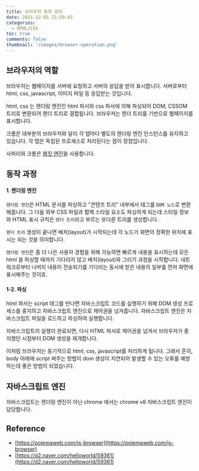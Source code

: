 ```yaml
---
title: 브라우저 동작 원리
date: 2021-12-01 21:59:43
categories:
  - HTML/CSS
toc: true
comments: false
thumbnail: '/images/browser-operation.png'
---
```


## 브라우저의 역할

브라우저는 웹페이지를 서버에 요청하고 서버의 응답을 받아 표시합니다.
서버로부터 html, css, javascript, 이미지 파일 등 응답받는 것입니다.
<!-- more -->

html, css 는 렌더링 엔진인 html 파서와 css 파서에 의해 파싱되어 DOM, CSSOM 트리로 변환되어 렌더 트리로 결합됩니다. 브라우저는 렌더 트리를 기반으로 웹페이지를 표시합니다.

크롬은 대부분의 브라우저와 달리 각 탭마다 별도의 렌더링 엔진 인스턴스를 유지하고 있습니다.
각 탭은 독립된 프로세스로 처리된다는 점이 장점입니다.

사파리와 크롬은 [웹킷 엔진](<[https://webkit.org](https://webkit.org/)>)을 사용합니다.

## 동작 과정

#### 1. 렌더링 엔진

`렌더링 엔진`은 HTML 문서를 파싱하고 "콘텐츠 트리" 내부에서 태그를 `DOM 노드`로 변환해줍니다. 그 다음 외부 CSS 파일과 함께 스타일 요소도 파싱하게 되는데 스타일 정보와 HTML 표시 규칙은 `렌더 트리`라고 부르는 또다른 트리를 생성합니다.

`렌더 트리` 생성이 끝나면 배치(layout)가 시작되는데 각 노드가 화면의 정확한 위치에 표시는 되는 것을 의미합니다.

`렌더링 엔진`은 좀 더 나은 사용자 경험을 위해 가능하면 빠르게 내용을 표시하는데 모든 html 을 파싱할 때까지 기다리지 않고 배치(layout)와 그리기 과정을 시작합니다. 네트워크로부터 나머지 내용이 전송되기를 기다리는 동시에 받은 내용의 일부를 먼저 화면에 표시해주는 것이죠.

#### 1-2. 파싱

html 파서는 script 태그를 만나면 자바스크립트 코드를 실행하기 위해 DOM 생성 프로세스를 중지하고 자바스크립트 엔진으로 제어권을 넘겨줍니다. 자바스크립트 엔진은 자바스크립트 파일을 로드하고 파싱하여 실행합니다.

자바스크립트의 실행이 완료되면, 다시 HTML 파서로 제어권을 넘겨서 브라우저가 중지했던 시점부터 DOM 생성을 재개합니다.

이처럼 브라우저는 동기적으로 html, css, javascript를 처리하게 됩니다.
그래서 흔히, body 아래에 script 써주는 방법이 dom 생성이 지연되어 발생할 수 있는 오류를 예방하는데 좋은 방법이 되었습니다.

## 자바스크립트 엔진

자바스크립트는 렌더링 엔진이 아닌 chrome 에서는 chrome v8 자바스크립트 엔진이 담당합니다.

## Reference

- [https://poiemaweb.com/js-browser](https://poiemaweb.com/js-browser)
- [https://d2.naver.com/helloworld/59361](https://d2.naver.com/helloworld/59361)
